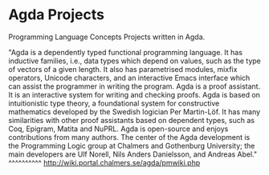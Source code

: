 Agda Projects
=============

Programming Language Concepts Projects written in Agda.

"Agda is a dependently typed functional programming language. It has inductive families, i.e., data types which depend on values, such as the type of vectors of a given length. It also has parametrised modules, mixfix operators, Unicode characters, and an interactive Emacs interface which can assist the programmer in writing the program.
Agda is a proof assistant. It is an interactive system for writing and checking proofs. Agda is based on intuitionistic type theory, a foundational system for constructive mathematics developed by the Swedish logician Per Martin-Löf. It has many similarities with other proof assistants based on dependent types, such as Coq, Epigram, Matita and NuPRL.
Agda is open-source and enjoys contributions from many authors. The center of the Agda development is the Programming Logic group at Chalmers and Gothenburg University; the main developers are Ulf Norell, Nils Anders Danielsson, and Andreas Abel."
^^^^^^^^^^
http://wiki.portal.chalmers.se/agda/pmwiki.php
